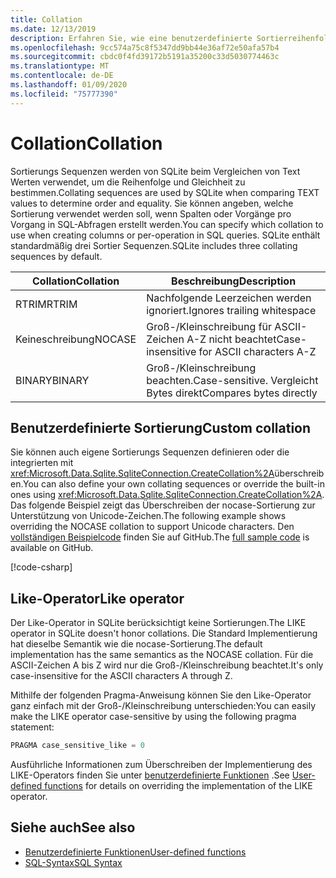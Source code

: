 ```yaml
---
title: Collation
ms.date: 12/13/2019
description: Erfahren Sie, wie eine benutzerdefinierte Sortierreihenfolge erstellt wird.
ms.openlocfilehash: 9cc574a75c8f5347dd9bb44e36af72e50afa57b4
ms.sourcegitcommit: cbdc0f4fd39172b5191a35200c33d5030774463c
ms.translationtype: MT
ms.contentlocale: de-DE
ms.lasthandoff: 01/09/2020
ms.locfileid: "75777390"
---
```

# <a name="collation"></a><span data-ttu-id="4c5d3-103">Collation</span><span class="sxs-lookup"><span data-stu-id="4c5d3-103">Collation</span></span>

<span data-ttu-id="4c5d3-104">Sortierungs Sequenzen werden von SQLite beim Vergleichen von Text Werten verwendet, um die Reihenfolge und Gleichheit zu bestimmen.</span><span class="sxs-lookup"><span data-stu-id="4c5d3-104">Collating sequences are used by SQLite when comparing TEXT values to determine order and equality.</span></span> <span data-ttu-id="4c5d3-105">Sie können angeben, welche Sortierung verwendet werden soll, wenn Spalten oder Vorgänge pro Vorgang in SQL-Abfragen erstellt werden.</span><span class="sxs-lookup"><span data-stu-id="4c5d3-105">You can specify which collation to use when creating columns or per-operation in SQL queries.</span></span> <span data-ttu-id="4c5d3-106">SQLite enthält standardmäßig drei Sortier Sequenzen.</span><span class="sxs-lookup"><span data-stu-id="4c5d3-106">SQLite includes three collating sequences by default.</span></span>

| <span data-ttu-id="4c5d3-107">Collation</span><span class="sxs-lookup"><span data-stu-id="4c5d3-107">Collation</span></span> | <span data-ttu-id="4c5d3-108">Beschreibung</span><span class="sxs-lookup"><span data-stu-id="4c5d3-108">Description</span></span>                               |
| --------- | ----------------------------------------- |
| <span data-ttu-id="4c5d3-109">RTRIM</span><span class="sxs-lookup"><span data-stu-id="4c5d3-109">RTRIM</span></span>     | <span data-ttu-id="4c5d3-110">Nachfolgende Leerzeichen werden ignoriert.</span><span class="sxs-lookup"><span data-stu-id="4c5d3-110">Ignores trailing whitespace</span></span>               |
| <span data-ttu-id="4c5d3-111">Keineschreibung</span><span class="sxs-lookup"><span data-stu-id="4c5d3-111">NOCASE</span></span>    | <span data-ttu-id="4c5d3-112">Groß-/Kleinschreibung für ASCII-Zeichen A-Z nicht beachtet</span><span class="sxs-lookup"><span data-stu-id="4c5d3-112">Case-insensitive for ASCII characters A-Z</span></span> |
| <span data-ttu-id="4c5d3-113">BINARY</span><span class="sxs-lookup"><span data-stu-id="4c5d3-113">BINARY</span></span>    | <span data-ttu-id="4c5d3-114">Groß-/Kleinschreibung beachten.</span><span class="sxs-lookup"><span data-stu-id="4c5d3-114">Case-sensitive.</span></span> <span data-ttu-id="4c5d3-115">Vergleicht Bytes direkt</span><span class="sxs-lookup"><span data-stu-id="4c5d3-115">Compares bytes directly</span></span>   |

## <a name="custom-collation"></a><span data-ttu-id="4c5d3-116">Benutzerdefinierte Sortierung</span><span class="sxs-lookup"><span data-stu-id="4c5d3-116">Custom collation</span></span>

<span data-ttu-id="4c5d3-117">Sie können auch eigene Sortierungs Sequenzen definieren oder die integrierten mit <xref:Microsoft.Data.Sqlite.SqliteConnection.CreateCollation%2A>überschreiben.</span><span class="sxs-lookup"><span data-stu-id="4c5d3-117">You can also define your own collating sequences or override the built-in ones using <xref:Microsoft.Data.Sqlite.SqliteConnection.CreateCollation%2A>.</span></span> <span data-ttu-id="4c5d3-118">Das folgende Beispiel zeigt das Überschreiben der nocase-Sortierung zur Unterstützung von Unicode-Zeichen.</span><span class="sxs-lookup"><span data-stu-id="4c5d3-118">The following example shows overriding the NOCASE collation to support Unicode characters.</span></span> <span data-ttu-id="4c5d3-119">Den [vollständigen Beispielcode](https://github.com/dotnet/samples/blob/master/snippets/standard/data/sqlite/CollationSample/Program.cs) finden Sie auf GitHub.</span><span class="sxs-lookup"><span data-stu-id="4c5d3-119">The [full sample code](https://github.com/dotnet/samples/blob/master/snippets/standard/data/sqlite/CollationSample/Program.cs) is available on GitHub.</span></span>

[!code-csharp[](../../../../samples/snippets/standard/data/sqlite/CollationSample/Program.cs?name=snippet_Collation)]

## <a name="like-operator"></a><span data-ttu-id="4c5d3-120">Like-Operator</span><span class="sxs-lookup"><span data-stu-id="4c5d3-120">Like operator</span></span>

<span data-ttu-id="4c5d3-121">Der Like-Operator in SQLite berücksichtigt keine Sortierungen.</span><span class="sxs-lookup"><span data-stu-id="4c5d3-121">The LIKE operator in SQLite doesn't honor collations.</span></span> <span data-ttu-id="4c5d3-122">Die Standard Implementierung hat dieselbe Semantik wie die nocase-Sortierung.</span><span class="sxs-lookup"><span data-stu-id="4c5d3-122">The default implementation has the same semantics as the NOCASE collation.</span></span> <span data-ttu-id="4c5d3-123">Für die ASCII-Zeichen A bis Z wird nur die Groß-/Kleinschreibung beachtet.</span><span class="sxs-lookup"><span data-stu-id="4c5d3-123">It's only case-insensitive for the ASCII characters A through Z.</span></span>

<span data-ttu-id="4c5d3-124">Mithilfe der folgenden Pragma-Anweisung können Sie den Like-Operator ganz einfach mit der Groß-/Kleinschreibung unterschieden:</span><span class="sxs-lookup"><span data-stu-id="4c5d3-124">You can easily make the LIKE operator case-sensitive by using the following pragma statement:</span></span>

```sql
PRAGMA case_sensitive_like = 0
```

<span data-ttu-id="4c5d3-125">Ausführliche Informationen zum Überschreiben der Implementierung des LIKE-Operators finden Sie unter [benutzerdefinierte Funktionen](user-defined-functions.md) .</span><span class="sxs-lookup"><span data-stu-id="4c5d3-125">See [User-defined functions](user-defined-functions.md) for details on overriding the implementation of the LIKE operator.</span></span>

## <a name="see-also"></a><span data-ttu-id="4c5d3-126">Siehe auch</span><span class="sxs-lookup"><span data-stu-id="4c5d3-126">See also</span></span>

* [<span data-ttu-id="4c5d3-127">Benutzerdefinierte Funktionen</span><span class="sxs-lookup"><span data-stu-id="4c5d3-127">User-defined functions</span></span>](user-defined-functions.md)
* [<span data-ttu-id="4c5d3-128">SQL-Syntax</span><span class="sxs-lookup"><span data-stu-id="4c5d3-128">SQL Syntax</span></span>](https://www.sqlite.org/lang.html)
